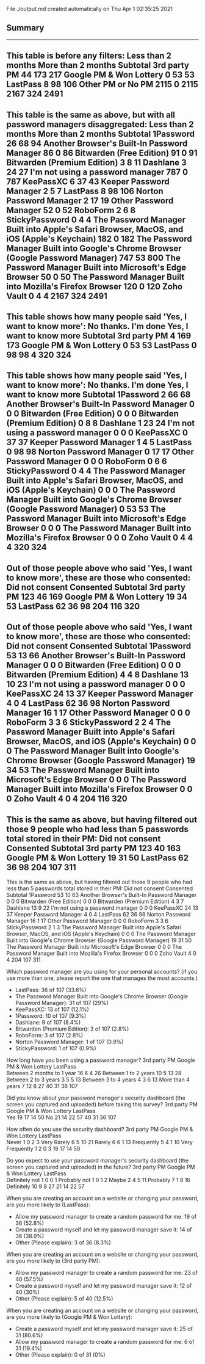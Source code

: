 File ./output.md created automatically on Thu Apr  1 02:35:25 2021 

## Summary

------------------------------------------------------


This table is before any filters:
                        Less than 2 months More than 2 months Subtotal
3rd party PM                            44                173      217
Google PM & Won Lottery                  0                 53       53
LastPass                                 8                 98      106
Other PM or No PM                     2115                  0     2115
                                      2167                324     2491
------------------------------------------------------


This table is the same as above, but with all password managers disaggregated:
                                                                                          Less than 2 months More than 2 months Subtotal
1Password                                                                                                 26                 68       94
Another Browser's Built-In Password Manager                                                               86                  0       86
Bitwarden (Free Edition)                                                                                  91                  0       91
Bitwarden (Premium Edition)                                                                                3                  8       11
Dashlane                                                                                                   3                 24       27
I'm not using a password manager                                                                         787                  0      787
KeePassXC                                                                                                  6                 37       43
Keeper Password Manager                                                                                    2                  5        7
LastPass                                                                                                   8                 98      106
Norton Password Manager                                                                                    2                 17       19
Other Password Manager                                                                                    52                  0       52
RoboForm                                                                                                   2                  6        8
StickyPassword                                                                                             0                  4        4
The Password Manager Built into Apple's Safari Browser, MacOS, and iOS (Apple's Keychain)                182                  0      182
The Password Manager Built into Google's Chrome Browser (Google Password Manager)                        747                 53      800
The Password Manager Built into Microsoft's Edge Browser                                                  50                  0       50
The Password Manager Built into Mozilla's Firefox Browser                                                120                  0      120
Zoho Vault                                                                                                 0                  4        4
                                                                                                        2167                324     2491
------------------------------------------------------


This table shows how many people said 'Yes, I want to know more':
                        No thanks. I'm done Yes, I want to know more Subtotal
3rd party PM                              4                      169      173
Google PM & Won Lottery                   0                       53       53
LastPass                                  0                       98       98
                                          4                      320      324
------------------------------------------------------


This table shows how many people said 'Yes, I want to know more':
                                                                                          No thanks. I'm done Yes, I want to know more Subtotal
1Password                                                                                                   2                       66       68
Another Browser's Built-In Password Manager                                                                 0                        0        0
Bitwarden (Free Edition)                                                                                    0                        0        0
Bitwarden (Premium Edition)                                                                                 0                        8        8
Dashlane                                                                                                    1                       23       24
I'm not using a password manager                                                                            0                        0        0
KeePassXC                                                                                                   0                       37       37
Keeper Password Manager                                                                                     1                        4        5
LastPass                                                                                                    0                       98       98
Norton Password Manager                                                                                     0                       17       17
Other Password Manager                                                                                      0                        0        0
RoboForm                                                                                                    0                        6        6
StickyPassword                                                                                              0                        4        4
The Password Manager Built into Apple's Safari Browser, MacOS, and iOS (Apple's Keychain)                   0                        0        0
The Password Manager Built into Google's Chrome Browser (Google Password Manager)                           0                       53       53
The Password Manager Built into Microsoft's Edge Browser                                                    0                        0        0
The Password Manager Built into Mozilla's Firefox Browser                                                   0                        0        0
Zoho Vault                                                                                                  0                        4        4
                                                                                                            4                      320      324
------------------------------------------------------


Out of those people above who said 'Yes, I want to know more', these are those who consented:
                        Did not consent Consented Subtotal
3rd party PM                        123        46      169
Google PM & Won Lottery              19        34       53
LastPass                             62        36       98
                                    204       116      320
------------------------------------------------------


Out of those people above who said 'Yes, I want to know more', these are those who consented:
                                                                                          Did not consent Consented Subtotal
1Password                                                                                              53        13       66
Another Browser's Built-In Password Manager                                                             0         0        0
Bitwarden (Free Edition)                                                                                0         0        0
Bitwarden (Premium Edition)                                                                             4         4        8
Dashlane                                                                                               13        10       23
I'm not using a password manager                                                                        0         0        0
KeePassXC                                                                                              24        13       37
Keeper Password Manager                                                                                 4         0        4
LastPass                                                                                               62        36       98
Norton Password Manager                                                                                16         1       17
Other Password Manager                                                                                  0         0        0
RoboForm                                                                                                3         3        6
StickyPassword                                                                                          2         2        4
The Password Manager Built into Apple's Safari Browser, MacOS, and iOS (Apple's Keychain)               0         0        0
The Password Manager Built into Google's Chrome Browser (Google Password Manager)                      19        34       53
The Password Manager Built into Microsoft's Edge Browser                                                0         0        0
The Password Manager Built into Mozilla's Firefox Browser                                               0         0        0
Zoho Vault                                                                                              4         0        4
                                                                                                      204       116      320
------------------------------------------------------


This is the same as above, but having filtered out those 9 people who had less than 5 passwords total stored in their PM:
                        Did not consent Consented Subtotal
3rd party PM                        123        40      163
Google PM & Won Lottery              19        31       50
LastPass                             62        36       98
                                    204       107      311
------------------------------------------------------


This is the same as above, but having filtered out those 9 people who had less than 5 passwords total stored in their PM:
                                                                                          Did not consent Consented Subtotal
1Password                                                                                              53        10       63
Another Browser's Built-In Password Manager                                                             0         0        0
Bitwarden (Free Edition)                                                                                0         0        0
Bitwarden (Premium Edition)                                                                             4         3        7
Dashlane                                                                                               13         9       22
I'm not using a password manager                                                                        0         0        0
KeePassXC                                                                                              24        13       37
Keeper Password Manager                                                                                 4         0        4
LastPass                                                                                               62        36       98
Norton Password Manager                                                                                16         1       17
Other Password Manager                                                                                  0         0        0
RoboForm                                                                                                3         3        6
StickyPassword                                                                                          2         1        3
The Password Manager Built into Apple's Safari Browser, MacOS, and iOS (Apple's Keychain)               0         0        0
The Password Manager Built into Google's Chrome Browser (Google Password Manager)                      19        31       50
The Password Manager Built into Microsoft's Edge Browser                                                0         0        0
The Password Manager Built into Mozilla's Firefox Browser                                               0         0        0
Zoho Vault                                                                                              4         0        4
                                                                                                      204       107      311


Which password manager are you using for your personal accounts? (if you use more than one, please report the one that manages the most accounts.)
  * LastPass: 36 of 107 (33.6%)
  * The Password Manager Built into Google's Chrome Browser (Google Password Manager): 31 of 107 (29%)
  * KeePassXC: 13 of 107 (12.1%)
  * 1Password: 10 of 107 (9.3%)
  * Dashlane: 9 of 107 (8.4%)
  * Bitwarden (Premium Edition): 3 of 107 (2.8%)
  * RoboForm: 3 of 107 (2.8%)
  * Norton Password Manager: 1 of 107 (0.9%)
  * StickyPassword: 1 of 107 (0.9%)

How long have you been using a password manager?
                           3rd party PM Google PM & Won Lottery LastPass    
Between 2 months to 1 year           16                       6        4  26
Between 1 to 2 years                 10                       5       13  28
Between 2 to 3 years                  3                       5        5  13
Between 3 to 4 years                  4                       3        6  13
More than 4 years                     7                      12        8  27
                                     40                      31       36 107

Did you know about your password manager's security dashboard (the screen you captured and uploaded) before taking this survey?
    3rd party PM Google PM & Won Lottery LastPass    
Yes           19                      17       14  50
No            21                      14       22  57
              40                      31       36 107

How often do you use the security dashboard?
                3rd party PM Google PM & Won Lottery LastPass   
Never                      1                       0        2  3
Very Rarely                6                       5       10 21
Rarely                     6                       6        1 13
Frequently                 5                       4        1 10
Very Frequently            1                       2        0  3
                          19                      17       14 50

Do you expect to use your password manager's security dashboard (the screen you captured and uploaded) in the future?
               3rd party PM Google PM & Won Lottery LastPass   
Definitely not            1                       0        0  1
Probably not              1                       0        1  2
Maybe                     2                       4        5 11
Probably                  7                       1        8 16
Definitely               10                       9        8 27
                         21                      14       22 57

When you are creating an account on a website or changing your password, are you more likely to (LastPass):
  * Allow my password manager to create a random password for me: 19 of 36 (52.8%)
  * Create a password myself and let my password manager save it: 14 of 36 (38.9%)
  * Other (Please explain): 3 of 36 (8.3%)

When you are creating an account on a website or changing your password, are you more likely to (3rd party PM):
  * Allow my password manager to create a random password for me: 23 of 40 (57.5%)
  * Create a password myself and let my password manager save it: 12 of 40 (30%)
  * Other (Please explain): 5 of 40 (12.5%)

When you are creating an account on a website or changing your password, are you more likely to (Google PM & Won Lottery):
  * Create a password myself and let my password manager save it: 25 of 31 (80.6%)
  * Allow my password manager to create a random password for me: 6 of 31 (19.4%)
  * Other (Please explain): 0 of 31 (0%)


